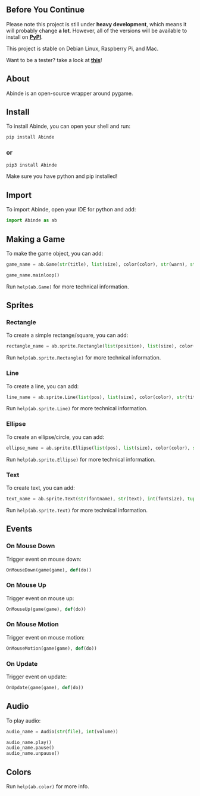 

## Before You Continue

Please note this project is still under __heavy development__, which means it will probably change __a lot__. However, all of the versions will be available to install on [__PyPI__](https://pypi.org/project/Abinde).

This project is stable on Debian Linux, Raspberry Pi, and Mac.

Want to be a tester? take a look at [__this__](https://github.com/desvasicek/Abinde/discussions/6)!

## About

Abinde is an open-source wrapper around pygame.

## Install

To install Abinde, you can open your shell and run:

```sh
pip install Abinde
```

### or

```sh
pip3 install Abinde
```

Make sure you have python and pip installed!

## Import

To import Abinde, open your IDE for python and add:

```python
import Abinde as ab
```

## Making a Game

To make the game object, you can add:

```python
game_name = ab.Game(str(title), list(size), color(color), str(warn), str(log))

game_name.mainloop()
```

Run `help(ab.Game)` for more technical information.

## Sprites

### Rectangle

To create a simple rectange/square, you can add:

```python
rectangle_name = ab.sprite.Rectangle(list(position), list(size), color(color), str(title))
```

Run `help(ab.sprite.Rectangle)` for more technical information.

### Line

To create a line, you can add:

```python
line_name = ab.sprite.Line(list(pos), list(size), color(color), str(title))
```

Run `help(ab.sprite.Line)` for more technical information.

### Ellipse

To create an ellipse/circle, you can add:

```python
ellipse_name = ab.sprite.Ellipse(list(pos), list(size), color(color), str(title))
```

Run `help(ab.sprite.Ellipse)` for more technical information.

### Text

To create text, you can add:

```python
text_name = ab.sprite.Text(str(fontname), str(text), int(fontsize), tuple(pos), color(color))
```

Run `help(ab.sprite.Text)` for more technical information.


## Events

### On Mouse Down

Trigger event on mouse down:

```python
OnMouseDown(game(game), def(do))
```

### On Mouse Up

Trigger event on mouse up:

```python
OnMouseUp(game(game), def(do))
```

### On Mouse Motion

Trigger event on mouse motion:

```python
OnMouseMotion(game(game), def(do))
```

### On Update

Trigger event on update:

```python
OnUpdate(game(game), def(do))
```

## Audio

To play audio:

```python
audio_name = Audio(str(file), int(volume))

audio_name.play()
audio_name.pause()
audio_name.unpause()
```

## Colors

Run `help(ab.color)` for more info.
